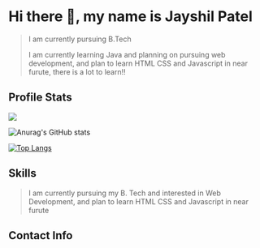# Hi there 👋, my name is Jayshil Patel
>I am currently pursuing B.Tech 
>
>I am currently learning Java and planning on pursuing web development, and plan to learn HTML CSS and Javascript in near furute, there is a lot to learn!!

## Profile Stats 
![](https://komarev.com/ghpvc/?username=Jayshil-Patel&color=blue)

![Anurag's GitHub stats](https://github-readme-stats.vercel.app/api?username=Jayshil-Patel&hide=contribs,prs,issues)


[![Top Langs](https://github-readme-stats.vercel.app/api/top-langs/?username=Jayshil-Patel&layout=compact)](https://github.com/anuraghazra/github-readme-stats)

## Skills
>I am currently pursuing my B. Tech and interested in Web Development, and plan to learn HTML CSS and Javascript in near furute 

## Contact Info
